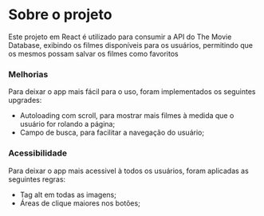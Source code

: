 # Sobre o projeto

<p>Este projeto em React é utilizado para consumir a API do The Movie Database, exibindo os filmes disponíveis para os usuários, permitindo que os mesmos possam salvar os filmes como favoritos</p>

<h3>Melhorias</h3>
<p>Para deixar o app mais fácil para o uso, foram implementados os seguintes upgrades:</p>
<ul>
  <li>Autoloading com scroll, para mostrar mais filmes à medida que o usuário for rolando a página;</li>
  <li>Campo de busca, para facilitar a navegação do usuário;</li>
</ul>

<h3>Acessibilidade</h3>
<p>Para deixar o app mais acessivel à todos os usuários, foram aplicadas as seguintes regras:</p>
<ul>
  <li>Tag alt em todas as imagens;</li>
  <li>Áreas de clique maiores nos botões;</li>
</ul>

